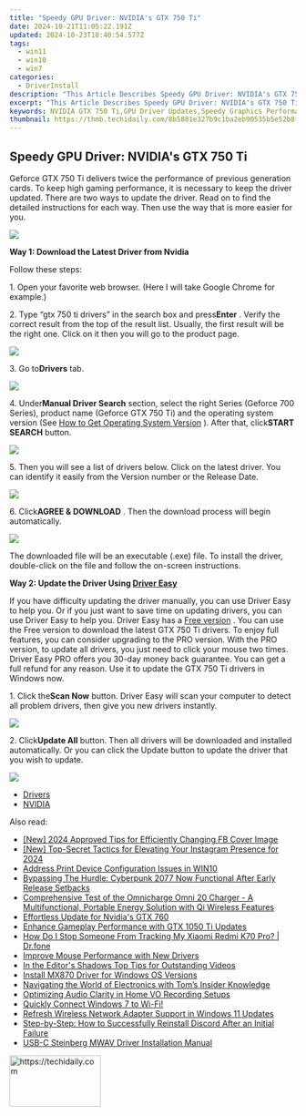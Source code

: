 ```yaml
---
title: "Speedy GPU Driver: NVIDIA's GTX 750 Ti"
date: 2024-10-21T11:05:22.191Z
updated: 2024-10-23T18:40:54.577Z
tags:
  - win11
  - win10
  - win7
categories:
  - DriverInstall
description: "This Article Describes Speedy GPU Driver: NVIDIA's GTX 750 Ti"
excerpt: "This Article Describes Speedy GPU Driver: NVIDIA's GTX 750 Ti"
keywords: NVIDIA GTX 750 Ti,GPU Driver Updates,Speedy Graphics Performance,GTX 750 Ti Enhancements,NVIDIA Graphics Cards Updates,GTX 750 Ti Driver Installation Guide,Performance Optimized GPU Drivers
thumbnail: https://thmb.techidaily.com/8b5881e327b9c1ba2eb90535b5e52b8fb37d29efd85f95b1f8c43ff4375091ae.jpg
---
```


## Speedy GPU Driver: NVIDIA's GTX 750 Ti

Geforce GTX 750 Ti delivers twice the performance of previous generation cards. To keep high gaming performance, it is necessary to keep the driver updated. There are two ways to update the driver. Read on to find the detailed instructions for each way. Then use the way that is more easier for you.  
  
![](https://images.drivereasy.com/wp-content/uploads/2017/02/img_58a3bc7860434.jpg)
  
**Way 1: Download the Latest Driver from Nvidia**
  
 Follow these steps:  
  
 1\. Open your favorite web browser. (Here I will take Google Chrome for example.)  
  
 2\. Type “gtx 750 ti drivers” in the search box and press**Enter** .  Verify the correct result from the top of the result list. Usually, the first result will be the right one. Click on it then you will go to the product page.  

![](https://images.drivereasy.com/wp-content/uploads/2017/02/img_58a3c55c4fea8.jpg)
  
 3\. Go to**Drivers** tab.
  
![](https://images.drivereasy.com/wp-content/uploads/2017/02/img_58a3c5b823b82.jpg)

 4\. Under**Manual Driver Search** section, select the right Series (Geforce 700 Series), product name (Geforce GTX 750 Ti) and the operating system version (See [How to Get Operating System Version](https://tools.techidaily.com/drivereasy/download/) ). After that, click**START SEARCH** button.  
  
![](https://images.drivereasy.com/wp-content/uploads/2017/02/img_58a3c5e61f605.png)

 5\. Then you will see a list of drivers below. Click on the latest driver. You can identify it easily from the Version number or the Release Date.
  
![](https://images.drivereasy.com/wp-content/uploads/2017/02/img_58a3c6608a977.jpg)

 6\. Click**AGREE & DOWNLOAD** . Then the download process will begin automatically.  
  
![](https://images.drivereasy.com/wp-content/uploads/2017/02/img_58a3c69e55a40.png)

 The downloaded file will be an executable (.exe) file. To install the driver, double-click on the file and follow the on-screen instructions.  
  
 **Way 2: Update the Driver Using [Driver Easy](https://tools.techidaily.com/drivereasy/download/)**
  
 If you have difficulty updating the driver manually, you can use Driver Easy to help you. Or if you just want to save time on updating drivers, you can use Driver Easy to help you. Driver Easy has a [Free version](https://tools.techidaily.com/drivereasy/download/) . You can use the Free version to download the latest GTX 750 Ti drivers. To enjoy full features, you can consider upgrading to the PRO version. With the PRO version, to update all drivers, you just need to click your mouse two times. Driver Easy PRO offers you 30-day money back guarantee. You can get a full refund for any reason. Use it to update the  GTX 750 Ti drivers in Windows now.  
  
 1\. Click the**Scan Now** button. Driver Easy will scan your computer to detect all problem drivers, then give you new drivers instantly.  
  
![](https://images.drivereasy.com/wp-content/uploads/2017/04/img_58f5b27a11182.png)
  
 2\. Click**Update All** button. Then all drivers will be downloaded and installed automatically. Or you can click the Update button to update the driver that you wish to update.

![](https://images.drivereasy.com/wp-content/uploads/2017/04/img_58f5b2df00779.jpg)

* [Drivers](https://tools.techidaily.com/drivereasy/download/)
* [NVIDIA](https://tools.techidaily.com/drivereasy/download/)

<ins class="adsbygoogle"
     style="display:block"
     data-ad-format="autorelaxed"
     data-ad-client="ca-pub-7571918770474297"
     data-ad-slot="1223367746"></ins>

<ins class="adsbygoogle"
     style="display:block"
     data-ad-client="ca-pub-7571918770474297"
     data-ad-slot="8358498916"
     data-ad-format="auto"
     data-full-width-responsive="true"></ins>

<span class="atpl-alsoreadstyle">Also read:</span>
<div><ul>
<li><a href="https://facebook-video-content.techidaily.com/new-2024-approved-tips-for-efficiently-changing-fb-cover-image/"><u>[New] 2024 Approved Tips for Efficiently Changing FB Cover Image</u></a></li>
<li><a href="https://instagram-videos.techidaily.com/new-top-secret-tactics-for-elevating-your-instagram-presence-for-2024/"><u>[New] Top-Secret Tactics for Elevating Your Instagram Presence for 2024</u></a></li>
<li><a href="https://driver-install.techidaily.com/address-print-device-configuration-issues-in-win10/"><u>Address Print Device Configuration Issues in WIN10</u></a></li>
<li><a href="https://program-issues.techidaily.com/bypassing-the-hurdle-cyberpunk-2077-now-functional-after-early-release-setbacks/"><u>Bypassing The Hurdle: Cyberpunk 2077 Now Functional After Early Release Setbacks</u></a></li>
<li><a href="https://buynow-info.techidaily.com/comprehensive-test-of-the-omnicharge-omni-20-charger-a-multifunctional-portable-energy-solution-with-qi-wireless-features/"><u>Comprehensive Test of the Omnicharge Omni 20 Charger - A Multifunctional, Portable Energy Solution with Qi Wireless Features</u></a></li>
<li><a href="https://driver-install.techidaily.com/effortless-update-for-nvidias-gtx-760/"><u>Effortless Update for Nvidia's GTX 760</u></a></li>
<li><a href="https://driver-install.techidaily.com/enhance-gameplay-performance-with-gtx-1050-ti-updates/"><u>Enhance Gameplay Performance with GTX 1050 Ti Updates</u></a></li>
<li><a href="https://android-location-track.techidaily.com/how-do-i-stop-someone-from-tracking-my-xiaomi-redmi-k70-pro-drfone-by-drfone-virtual-android/"><u>How Do I Stop Someone From Tracking My Xiaomi Redmi K70 Pro? | Dr.fone</u></a></li>
<li><a href="https://driver-install.techidaily.com/improve-mouse-performance-with-new-drivers/"><u>Improve Mouse Performance with New Drivers</u></a></li>
<li><a href="https://article-knowledge.techidaily.com/in-the-editors-shadows-top-tips-for-outstanding-videos/"><u>In the Editor's Shadows Top Tips for Outstanding Videos</u></a></li>
<li><a href="https://driver-install.techidaily.com/install-mx870-driver-for-windows-os-versions/"><u>Install MX870 Driver for Windows OS Versions</u></a></li>
<li><a href="https://hardware-updates.techidaily.com/navigating-the-world-of-electronics-with-toms-insider-knowledge/"><u>Navigating the World of Electronics with Tom’s Insider Knowledge</u></a></li>
<li><a href="https://screen-mirroring-recording.techidaily.com/optimizing-audio-clarity-in-home-vo-recording-setups/"><u>Optimizing Audio Clarity in Home VO Recording Setups</u></a></li>
<li><a href="https://driver-install.techidaily.com/1720062735039-quickly-connect-windows-7-to-wi-fi/"><u>Quickly Connect Windows 7 to Wi-Fi!</u></a></li>
<li><a href="https://driver-install.techidaily.com/refresh-wireless-network-adapter-support-in-windows-11-updates/"><u>Refresh Wireless Network Adapter Support in Windows 11 Updates</u></a></li>
<li><a href="https://program-issues.techidaily.com/step-by-step-how-to-successfully-reinstall-discord-after-an-initial-failure/"><u>Step-by-Step: How to Successfully Reinstall Discord After an Initial Failure</u></a></li>
<li><a href="https://driver-install.techidaily.com/usb-c-steinberg-mwav-driver-installation-manual/"><u>USB-C Steinberg MWAV Driver Installation Manual</u></a></li>
</ul></div>

<!-- affiliate ads begin -->
<a href="https://aligracehair.sjv.io/c/5597632/2135352/19272" target="_top" id="2135352">
  <img src="//a.impactradius-go.com/display-ad/19272-2135352" border="0" alt="https://techidaily.com" width="160" height="90"/>
</a>
<img height="0" width="0" src="https://aligracehair.sjv.io/i/5597632/2135352/19272" style="position:absolute;visibility:hidden;" border="0" />
<!-- affiliate ads end -->

